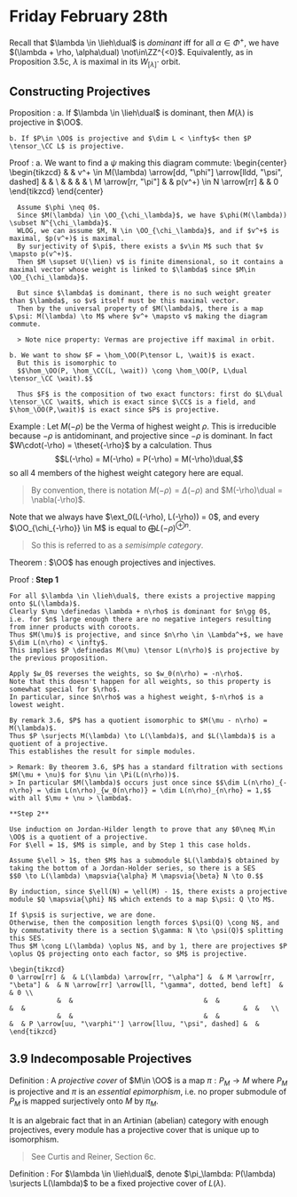 # Friday February 28th

Recall that $\lambda \in \lieh\dual$ is *dominant* iff for all $\alpha \in \Phi^+$, we have $(\lambda + \rho, \alpha\dual) \not\in\ZZ^{<0}$.
Equivalently, as in Proposition 3.5c, $\lambda$ is maximal in its $W_{[\lambda]}\cdot$ orbit.

## Constructing Projectives 

Proposition
:   a. If $\lambda \in \lieh\dual$ is dominant, then $M(\lambda)$ is projective in $\OO$.
  
    b. If $P\in \OO$ is projective and $\dim L < \infty$< then $P \tensor_\CC L$ is projective.

Proof
:   a. We want to find a $\psi$ making this diagram commute:
      \begin{center}
      \begin{tikzcd}
                          &  & v^+ \in M(\lambda) \arrow[dd, "\phi"] \arrow[lldd, "\psi", dashed] &  &   \\
                          &  &                                                                    &  &   \\
      M \arrow[rr, "\pi"] &  & p(v^+) \in N \arrow[rr]                                            &  & 0
      \end{tikzcd}
      \end{center}

      Assume $\phi \neq 0$.
      Since $M(\lambda) \in \OO_{\chi_\lambda}$, we have $\phi(M(\lambda)) \subset N^{\chi_\lambda}$.
      WLOG, we can assume $M, N \in \OO_{\chi_\lambda}$, and if $v^+$ is maximal, $p(v^+)$ is maximal.
      By surjectivity of $\pi$, there exists a $v\in M$ such that $v \mapsto p(v^+)$.
      Then $M \supset U(\lien) v$ is finite dimensional, so it contains a maximal vector whose weight is linked to $\lambda$ since $M\in \OO_{\chi_\lambda}$.

      But since $\lambda$ is dominant, there is no such weight greater than $\lambda$, so $v$ itself must be this maximal vector.
      Then by the universal property of $M(\lambda)$, there is a map $\psi: M(\lambda) \to M$ where $v^+ \mapsto v$ making the diagram commute.

      > Note nice property: Vermas are projective iff maximal in orbit.

    b. We want to show $F = \hom_\OO(P\tensor L, \wait)$ is exact.
      But this is isomorphic to 
      $$\hom_\OO(P, \hom_\CC(L, \wait)) \cong \hom_\OO(P, L\dual \tensor_\CC \wait).$$

      Thus $F$ is the composition of two exact functors: first do $L\dual \tensor_\CC \wait$, which is exact since $\CC$ is a field, and $\hom_\OO(P,\wait)$ is exact since $P$ is projective.

Example
: Let $M(-\rho)$ be the Verma of highest weight $\rho$.
  This is irreducible because $-\rho$ is antidominant, and projective since $-\rho$ is dominant.
  In fact $W\cdot(-\rho) = \theset{-\rho}$ by a calculation.
  Thus $$L(-\rho) = M(-\rho) = P(-\rho) = M(-\rho)\dual,$$ so all 4 members of the highest weight category here are equal.
  
  > By convention, there is notation $M(-\rho) = \Delta(-\rho)$ and $M(-\rho)\dual = \nabla(-\rho)$.

  Note that we always have $\ext_0(L(-\rho), L(-\rho)) = 0$, and every $\OO_{\chi_{-\rho}} \in M$ is equal to $\bigoplus L(-\rho)^{\oplus n}$.

  > So this is referred to as a *semisimple category*.

Theorem
: $\OO$ has enough projectives and injectives.

Proof
:   **Step 1**
    
    For all $\lambda \in \lieh\dual$, there exists a projective mapping onto $L(\lambda)$.
    Clearly $\mu \definedas \lambda + n\rho$ is dominant for $n\gg 0$, i.e. for $n$ large enough there are no negative integers resulting from inner products with coroots.
    Thus $M(\mu)$ is projective, and since $n\rho \in \Lambda^+$, we have $\dim L(n\rho) < \infty$.
    This implies $P \definedas M(\mu) \tensor L(n\rho)$ is projective by the previous proposition.

    Apply $w_0$ reverses the weights, so $w_0(n\rho) = -n\rho$.
    Note that this doesn't happen for all weights, so this property is somewhat special for $\rho$.
    In particular, since $n\rho$ was a highest weight, $-n\rho$ is a lowest weight.

    By remark 3.6, $P$ has a quotient isomorphic to $M(\mu - n\rho) = M(\lambda)$.
    Thus $P \surjects M(\lambda) \to L(\lambda)$, and $L(\lambda)$ is a quotient of a projective.
    This establishes the result for simple modules.

    > Remark: By theorem 3.6, $P$ has a standard filtration with sections $M(\mu + \nu)$ for $\nu \in \Pi(L(n\rho))$.
    > In particular $M(\lambda)$ occurs just once since $$\dim L(n\rho)_{-n\rho} = \dim L(n\rho)_{w_0(n\rho)} = \dim L(n\rho)_{n\rho} = 1,$$ with all $\mu + \nu > \lambda$.

    **Step 2**

    Use induction on Jordan-Hilder length to prove that any $0\neq M\in \OO$ is a quotient of a projective.
    For $\ell = 1$, $M$ is simple, and by Step 1 this case holds.
    
    Assume $\ell > 1$, then $M$ has a submodule $L(\lambda)$ obtained by taking the bottom of a Jordan-Holder series, so there is a SES
    $$0 \to L(\lambda) \mapsvia{\alpha} M \mapsvia{\beta} N \to 0.$$

    By induction, since $\ell(N) = \ell(M) - 1$, there exists a projective module $Q \mapsvia{\phi} N$ which extends to a map $\psi: Q \to M$.

    If $\psi$ is surjective, we are done.
    Otherwise, then the composition length forces $\psi(Q) \cong N$, and by commutativity there is a section $\gamma: N \to \psi(Q)$ splitting this SES.
    Thus $M \cong L(\lambda) \oplus N$, and by 1, there are projectives $P \oplus Q$ projecting onto each factor, so $M$ is projective.

    \begin{tikzcd}
    0 \arrow[rr] &  & L(\lambda) \arrow[rr, "\alpha"] &  & M \arrow[rr, "\beta"] &  & N \arrow[rr] \arrow[ll, "\gamma", dotted, bend left]  &  & 0 \\
                &  &                                 &  &                       &  &                                                       &  &   \\
                &  &                                 &  &                       &  & P \arrow[uu, "\varphi"'] \arrow[lluu, "\psi", dashed] &  &  
    \end{tikzcd}

## 3.9 Indecomposable Projectives

Definition
: A *projective cover* of $M\in \OO$ is a map $\pi: P_M \to M$ where $P_M$ is projective and $\pi$ is an *essential epimorphism*, i.e. no proper submodule of $P_M$ is mapped surjectively onto $M$ by $\pi_M$.

It is an algebraic fact that in an Artinian (abelian) category with enough projectives, every module has a projective cover that is unique up to isomorphism.

> See Curtis and Reiner, Section 6c.

Definition
: For $\lambda \in \lieh\dual$, denote $\pi_\lambda: P(\lambda) \surjects L(\lambda)$ to be a fixed projective cover of $L(\lambda)$.
